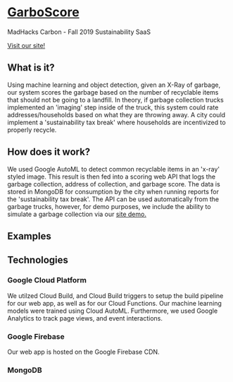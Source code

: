 # [GarboScore](https://www.garboscore.tech)
MadHacks Carbon - Fall 2019 Sustainability SaaS

[Visit our site!](https://www.garboscore.tech)

## What is it?
Using machine learning and object detection, given an X-Ray of garbage, our system scores the garbage based on the number of recyclable items that should not be going to a landfill. In theory, if garbage collection trucks implemented an 'imaging' step inside of the truck, this system could rate addresses/households based on what they are throwing away. A city could implement a 'sustainability tax break' where households are incentivized to properly recycle.

## How does it work?
We used Google AutoML to detect common recyclable items in an 'x-ray' styled image. This result is then fed into a scoring web API that logs the garbage collection, address of collection, and garbage score. The data is stored in MongoDB for consumption by the city when running reports for the 'sustainability tax break'. The API can be used automatically from the garbage trucks, however, for demo purposes, we include the ability to simulate a garbage collection via our [site demo.](https://www.garboscore.tech/demo)

## Examples

## Technologies

### Google Cloud Platform
We utilzed Cloud Build, and Cloud Build triggers to setup the build pipeline for our web app, as well as for our Cloud Functions. Our machine learning models were trained using Cloud AutoML. Furthermore, we used Google Analytics to track page views, and event interactions.

### Google Firebase
Our web app is hosted on the Google Firebase CDN.

### MongoDB

